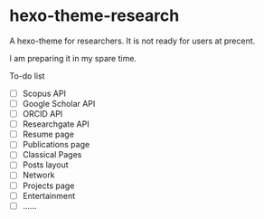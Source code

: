 # hexo-theme-research
A hexo-theme for researchers.
It is not ready for users at precent.

I am preparing it in my spare time.


To-do list
- [ ] Scopus API
- [ ] Google Scholar API
- [ ] ORCID API
- [ ] Researchgate API
- [ ] Resume page
- [ ] Publications page
- [ ] Classical Pages
- [ ] Posts layout
- [ ] Network
- [ ] Projects page
- [ ] Entertainment
- [ ] ……
